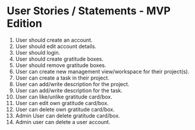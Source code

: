 # User Stories / Statements - MVP Edition

1. User should create an account.
2. User should edit account details.
3. User should login.
4. User should create gratitude boxes.
5. User should remove gratitude boxes.
6. User can create new management view/workspace for their project(s).
7. User can create a task in their project.
8. User can add/write description for the project.
9. User can add/write description for the task.
10. User can like/unlike gratitude card/box.
11. User can edit own gratitude card/box.
12. User can delete own gratitude card/box.
13. Admin User can delete gratitude card/box.
14. Admin user can delete a user account.
